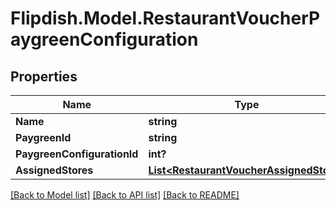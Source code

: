 # Flipdish.Model.RestaurantVoucherPaygreenConfiguration
## Properties

Name | Type | Description | Notes
------------ | ------------- | ------------- | -------------
**Name** | **string** |  | [optional] 
**PaygreenId** | **string** |  | [optional] 
**PaygreenConfigurationId** | **int?** |  | [optional] 
**AssignedStores** | [**List&lt;RestaurantVoucherAssignedStore&gt;**](RestaurantVoucherAssignedStore.md) |  | [optional] 

[[Back to Model list]](../README.md#documentation-for-models) [[Back to API list]](../README.md#documentation-for-api-endpoints) [[Back to README]](../README.md)

